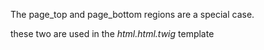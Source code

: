 The page\_top and page\_bottom regions are a special case.

these two are used in the _html.html.twig_ template

